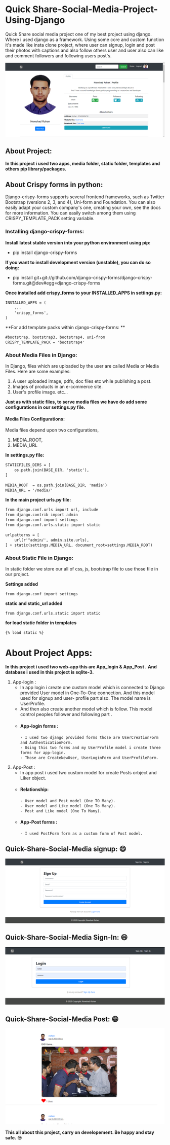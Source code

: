 # Quick Share-Social-Media-Project-Using-Django
 Quick Share social media project one of my best project using django. Where i used django as a framework. Using some core and custom function it's made like insta clone project, where user can signup, login and post their photos  with captions and also follow others user and user also can like and comment followers and following users post's.


![Quick-Share-Profile](https://github.com/NowshadRuhan/Quick-Share-Social-Media-Project-Using-Django/blob/master/Quick-Share%20Profile.png?raw=true) 

## About Project:
**In this project i used  two apps, media folder, static folder, templates and others pip library/packages.**

## About Crispy forms in python:
Django-crispy-forms supports several frontend frameworks, such as Twitter Bootstrap (versions 2, 3, and 4), Uni-form and Foundation. You can also easily adapt your custom company's one, creating your own, see the docs for more information. You can easily switch among them using CRISPY_TEMPLATE_PACK setting variable.

### Installing django-crispy-forms:

**Install latest stable version into your python environment using pip:**
- pip install django-crispy-forms

**If you want to install development version (unstable), you can do so doing:**
- pip install git+git://github.com/django-crispy-forms/django-crispy-forms.git@dev#egg=django-crispy-forms

**Once installed add crispy_forms to your INSTALLED_APPS in settings.py:**
```
INSTALLED_APPS = (
    ...
    'crispy_forms',
)
```
**For add template packs within django-crispy-forms: **

```
#bootstrap, bootstrap3, bootstrap4, uni-from
CRISPY_TEMPLATE_PACK = 'bootstrap4'
```
### About Media Files in Django:
In Django, files which are uploaded by the user are called Media or Media Files. Here are some examples:
1. A user uploaded image, pdfs, doc files etc while publishing a post.
2. Images of products in an e-commerce site.
3. User's profile image. etc...

**Just as with static files, to serve media files we have do add some configurations in our settings.py file.**

#### Media Files Configurations:
Media files depend upon two configurations,
1. MEDIA_ROOT,
2. MEDIA_URL

**In settings.py file:**
```
STATICFILES_DIRS = [
    os.path.join(BASE_DIR, 'static'),
]

MEDIA_ROOT  = os.path.join(BASE_DIR, 'media')
MEDIA_URL = '/media/'
```
**In the main project urls.py file:**
```
from django.conf.urls import url, include
from django.contrib import admin
from django.conf import settings
from django.conf.urls.static import static

urlpatterns = [
    url(r'^admin/', admin.site.urls),
] + static(settings.MEDIA_URL, document_root=settings.MEDIA_ROOT)
```


### About Static File in Django:
In static folder we store our all of css, js, bootstrap file to use those file in our project.

**Settings added**
```
from django.conf import settings
```
**static and static_url added**
```
from django.conf.urls.static import static
```
**for load static folder in templates**
```
{% load static %}
```

# About Project Apps:
 
   **In this project i used two web-app this are App_login & App_Post .**
   **And database i used in this project is sqlite-3.**
   
   1. App-login :
      - In app login i create one custom model which is connected to Django provided User model in One-To-One connection. And this model used for signup and user- profile part also. The model name is UserProfile.
      - And then also create another model which is follow. This model control peoples follower and following part .
      - #### App-login forms :
            - I used two django provided forms those are UserCreationForm and AuthenticationForm.
            - Using this two forms and my UserProfile model i create three forms for app-login.
            - Those are CreateNewUser, UserLoginForm and UserProfileForm.
   2. App-Post :
      - In app post i used two custom model for create Posts orbject and Liker object.
      - #### Relationship:
            - User model and Post model (One TO Many).
            - User model and Like model (One To Many).
            - Post and Like model (One To Many).
      - #### App-Post forms :
            - I used PostForm form as a custom form of Post model.
     
     
## Quick-Share-Social-Media signup:  :smile:
![Travel-Book-Blog-Home](https://github.com/NowshadRuhan/Quick-Share-Social-Media-Project-Using-Django/blob/master/Signup.png?raw=true) 



## Quick-Share-Social-Media Sign-In:  :smile:
![Travel-Book-Blog-Home](https://github.com/NowshadRuhan/Quick-Share-Social-Media-Project-Using-Django/blob/master/login.png?raw=true)    


## Quick-Share-Social-Media Post:  :smile:
![Travel-Book-Blog-Home](https://github.com/NowshadRuhan/Quick-Share-Social-Media-Project-Using-Django/blob/master/post.png?raw=true)    
      

**This all about this project, carry on developement. Be happy and stay safe.** :sunglasses:
